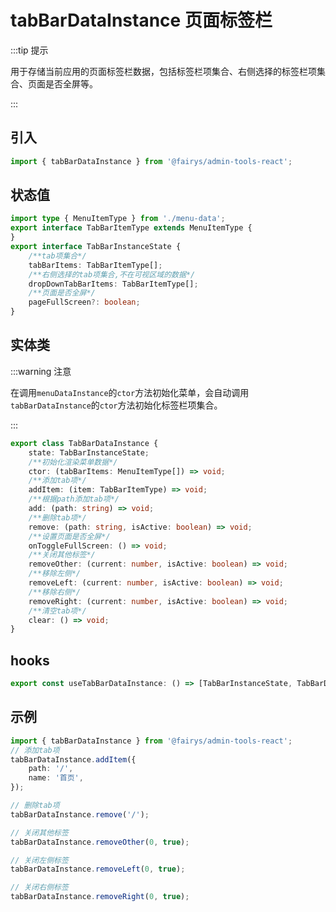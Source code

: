 # tabBarDataInstance 页面标签栏

:::tip 提示

用于存储当前应用的页面标签栏数据，包括标签栏项集合、右侧选择的标签栏项集合、页面是否全屏等。

:::

## 引入

```ts
import { tabBarDataInstance } from '@fairys/admin-tools-react';
```

## 状态值

```ts
import type { MenuItemType } from './menu-data';
export interface TabBarItemType extends MenuItemType {
}
export interface TabBarInstanceState {
    /**tab项集合*/
    tabBarItems: TabBarItemType[];
    /**右侧选择的tab项集合,不在可视区域的数据*/
    dropDownTabBarItems: TabBarItemType[];
    /**页面是否全屏*/
    pageFullScreen?: boolean;
}
```

## 实体类

:::warning 注意

在调用`menuDataInstance`的`ctor`方法初始化菜单，会自动调用`tabBarDataInstance`的`ctor`方法初始化标签栏项集合。

:::

```ts
export class TabBarDataInstance {
    state: TabBarInstanceState;
    /**初始化渲染菜单数据*/
    ctor: (tabBarItems: MenuItemType[]) => void;
    /**添加tab项*/
    addItem: (item: TabBarItemType) => void;
    /**根据path添加tab项*/
    add: (path: string) => void;
    /**删除tab项*/
    remove: (path: string, isActive: boolean) => void;
    /**设置页面是否全屏*/
    onToggleFullScreen: () => void;
    /**关闭其他标签*/
    removeOther: (current: number, isActive: boolean) => void;
    /**移除左侧*/
    removeLeft: (current: number, isActive: boolean) => void;
    /**移除右侧*/
    removeRight: (current: number, isActive: boolean) => void;
    /**清空tab项*/
    clear: () => void;
}
```

## hooks

```ts
export const useTabBarDataInstance: () => [TabBarInstanceState, TabBarDataInstance, string | undefined];
```

## 示例

```ts title='tab项操作'
import { tabBarDataInstance } from '@fairys/admin-tools-react';
// 添加tab项
tabBarDataInstance.addItem({
    path: '/',
    name: '首页',
});

// 删除tab项
tabBarDataInstance.remove('/');

// 关闭其他标签
tabBarDataInstance.removeOther(0, true);

// 关闭左侧标签
tabBarDataInstance.removeLeft(0, true);

// 关闭右侧标签
tabBarDataInstance.removeRight(0, true);

```
